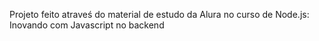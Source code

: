 Projeto feito atraveś do material de estudo da Alura no curso de Node.js: Inovando com Javascript no backend